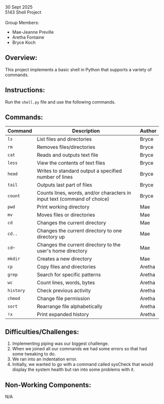 30 Sept 2025 <br>
5143 Shell Project <br><br>
Group Members:
- Mae-Jeanne Preville
- Aretha Fontaine 
- Bryce Koch

## Overview:
This project implements a basic shell in Python that supports a variety of commands.

## Instructions:
Run the `shell.py` file and use the following commands.

## Commands:
| Command   | Description                     | Author   |
|-----------|---------------------------------|----------|
| `ls`      | List files and directories      |   Bryce  |
| `rm`      | Removes files/directories       |   Bryce  |
| `cat`     | Reads and outputs text file     |   Bryce  |
| `less`    | View the contents of text files |   Bryce  |
| `head`    | Writes to standard output a specified number of lines      |   Bryce  |
| `tail`    | Outputs last part of files      |   Bryce  |
| `count`| Counts lines, words, and/or characters in input text (command of choice)             |   Bryce    |
| `pwd`     | Print working directory         |   Mae    |
| `mv`      | Moves files or directories      |   Mae    |
| `cd`      | Changes the current directory   |   Mae    |
| `cd..`    | Changes the current directory to one directory up             |   Mae    |
| `cd~`     | Changes the current directory to the user's home directory    |   Mae    |
| `mkdir`   | Creates a new directory    |   Mae    |
| `cp`      | Copy files and directories      |  Aretha  |
| `grep`    | Search for specific patterns    |  Aretha  |
| `wc`      | Count lines, words, bytes       |  Aretha  |
| `history` | Check previous activity         |  Aretha  |
| `chmod`   | Change file permission          |  Aretha  |
| `sort`    | Rearrange file alphabetically   |  Aretha  |
| `!x`      | Print expanded history          |  Aretha  |

## Difficulties/Challenges:
1) Implementing piping was our biggest challenge.  
2) When we joined all our commands we had some errors so that had some tweaking to do.
3) We ran into an indentation error.
4) Initially, we wanted to go with a command called sysCheck that would display the system health but ran into some problems with it. 

## Non-Working Components:
N/A
